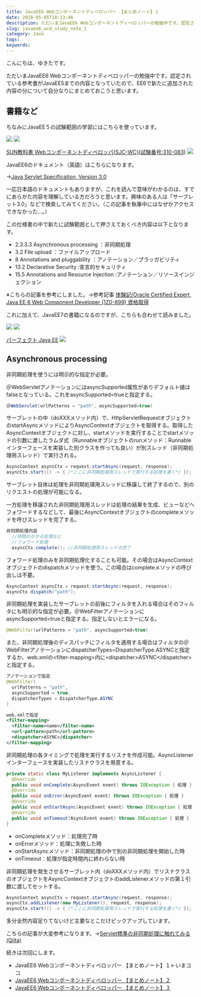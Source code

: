 ```yaml
---
title: JavaEE6 Webコンポーネントディベロッパー 【まとめノート】１
date: 2018-05-05T18:13:46
description: ただいまJavaEE6 Webコンポーネントディベロッパーの勉強中です。認定されている参考書がJava
slug: javaee6_wcd_study_note_1
category: Java
tags: 
keywords: 
---
```


こんにちは、ゆきたです。

ただいまJavaEE6 Webコンポーネントディベロッパーの勉強中です。認定されている参考書がJavaEE5までの内容となっていたので、EE6で新たに追加された内容の分について自分なりにまとめておこうと思います。

## 書籍など

ちなみにJavaEE５の試験範囲の学習にはこちらを使っています。

[![](//ws-fe.amazon-adsystem.com/widgets/q?_encoding=UTF8&MarketPlace=JP&ASIN=4798121606&ServiceVersion=20070822&ID=AsinImage&WS=1&Format=_SL250_&tag=yukita2a01-22)](https://www.amazon.co.jp/gp/product/4798121606/ref=as_li_tl?ie=UTF8&camp=247&creative=1211&creativeASIN=4798121606&linkCode=as2&tag=yukita2a01-22&linkId=ac52b7cac2626128621e6f65c46977d2) ![](//ir-jp.amazon-adsystem.com/e/ir?t=yukita2a01-22&l=am2&o=9&a=4798121606)

[SUN教科書 Webコンポーネントディベロッパ(SJC-WC)(試験番号:310-083)](https://www.amazon.co.jp/gp/product/4798121606/ref=as_li_tl?ie=UTF8&camp=247&creative=1211&creativeASIN=4798121606&linkCode=as2&tag=yukita2a01-22&linkId=ddf0f9507e7db46bf42ed63eeb1f76c3) ![](//ir-jp.amazon-adsystem.com/e/ir?t=yukita2a01-22&l=am2&o=9&a=4798121606)

JavaEE6のドキュメント（英語）はこちらになります。

→[Java Servlet Specification, Version 3.0](http://download.oracle.com/otn-pub/jcp/servlet-3.0-fr-eval-oth-JSpec/servlet-3_0-final-spec.pdf)

一応日本語のドキュメントもありますが、これを読んで意味がわかるのは、すでにあらかた内容を理解している方だろうと思います。興味のある人は「サーブレット3.0」などで検索してみてください。（この記事を執筆中にはなぜかアクセスできなかった…。）

この仕様書の中で新たに試験範囲として押さえておくべき内容は以下となります。

- 2.3.3.3 Asynchronous processing ：非同期処理
- 3.2 File upload ：ファイルアップロード
- 8 Annotations and pluggability ：アノテーション／プラッガビリティ
- 13.2 Declarative Security :宣言的セキュリティ
- 15.5 Annotations and Resource Injection :アノテーション／リソースインジェクション

※こちらの記事を参考にしました。→参考記事 [体験記/Oracle Certified Expert, Java EE 6 Web Component Developer (1Z0-899) 資格取得](http://d.hatena.ne.jp/penguinwatcher/20140831/1409484117)

これに加えて、JavaEE7の書籍になるのですが、こちらも合わせて読みました。

[![](//ws-fe.amazon-adsystem.com/widgets/q?_encoding=UTF8&MarketPlace=JP&ASIN=4774183164&ServiceVersion=20070822&ID=AsinImage&WS=1&Format=_SL250_&tag=yukita2a01-22)](https://www.amazon.co.jp/gp/product/4774183164/ref=as_li_tl?ie=UTF8&camp=247&creative=1211&creativeASIN=4774183164&linkCode=as2&tag=yukita2a01-22&linkId=512d5398f5f91fdc689dfd4b49462aab) ![](//ir-jp.amazon-adsystem.com/e/ir?t=yukita2a01-22&l=am2&o=9&a=4774183164)

[パーフェクト Java EE](https://www.amazon.co.jp/gp/product/4774183164/ref=as_li_tl?ie=UTF8&camp=247&creative=1211&creativeASIN=4774183164&linkCode=as2&tag=yukita2a01-22&linkId=575932e0f878606eb6d3fc5a2d0a223f) ![](//ir-jp.amazon-adsystem.com/e/ir?t=yukita2a01-22&l=am2&o=9&a=4774183164)

## Asynchronous processing

非同期処理を使うには明示的な指定が必要。

＠WebServletアノテーションにはasyncSupported属性がありデフォルト値はfalseとなっている。これをasyncSupported=trueと指定する。
```Java
＠WebServlet(urlPatterns = "path", asyncSupported=true)
```
サーブレットの中（doXXXメソッド内）で、HttpServletRequestオブジェクトのstartAsyncメソッドによりAsyncContextオブジェクトを取得する。取得したAsyncContextオブジェクトに対し、startメソッドを実行することでstartメソッドの引数に渡したラムダ式（Runnableオブジェクトのrunメソッド：Runnableインターフェースを実装した別クラスを作っても良い）が別スレッド（非同期処理用スレッド）で実行される。
```Java
AsyncContext asyncCtx = request.startAsync(request, response);
asyncCtx.start(() -> { /*ここに非同期処理用スレッドで実行する処理を書く*/ });
```
サーブレット自体は処理を非同期処理用スレッドに移譲して終了するので、別のリクエストの処理が可能になる。

一方処理を移譲された非同期処理用スレッドは処理の結果を生成、ビューなどへフォワードするなどして、最後にAsyncContextオブジェクトのcompleteメソッドを呼びスレッドを完了する。
```Java
非同期処理内容
  //時間のかかる処理など
  //フォワード処理
  asyncCtx.complete(); //非同期処理用スレッドの完了
```
フォワード処理のみを非同期処理化することも可能。その場合はAsyncContextオブジェクトのdispatchメソッドを使う。この場合はcompleteメソッドの呼び出しは不要。
```Java
AsyncContext asyncCtx = request.startAsync(request, response);
asyncCtx.dispatch("path");
```
非同期処理を実装したサーブレットの前後にフィルタを入れる場合はそのフィルタにも明示的な指定が必要。＠WebFilterアノテーションにasyncSupported=trueと指定する。指定しないとエラーになる。
```Java
@WebFilter(urlPatterns = "path", asyncSupported=true)
```
また、非同期処理後のディスパッチにフィルタを適用する場合はフィルタの＠WebFilterアノテーションにdispatcherTypes=DispatcherType.ASYNCと指定するか、web.xmlの\<filter-mapping\>内に\<dispatcher\>ASYNC\</dispatcher\>と指定する。
```Java
アノテーションで指定
@WebFilter(
  urlPatterns = "path",
  asyncSupported = true,
  dispatcherTypes = DispatcherType.ASYNC
)
```
```xml
web.xmlで指定
<filter-mapping>
  <filter-name>name</filter-name>
  <url-pattern>path</url-pattern>
  <dispatcher>ASYNC</dispatcher>
</filter-mapping>
```
非同期処理の各タイミングで処理を実行するリスナを作成可能。AsyncListenerインターフェースを実装したリスナクラスを用意する。
```Java
private static class MyListener implements AsyncListener {
  @Override
  public void onComplete(AsyncEvent event) throws IOException { 処理 }
  @Override
  public void onError(AsyncEvent event) throws IOException { 処理 }
  @Override
  public void onStartAsync(AsyncEvent event) throws IOException { 処理 }
  @Override
  public void onTimeout(AsyncEvent event) throws IOException { 処理 }
}
```
- onCompleteメソッド：処理完了時
- onErrorメソッド：処理に失敗した時
- onStartAsyncメソッド：非同期処理の中で別の非同期処理を開始した時
- onTimeout：処理が指定時間内に終わらない時

非同期処理を発生させるサーブレット内（doXXXメソッド内）でリスナクラスのオブジェクトをAsyncContextオブジェクトのaddListenerメソッドの第１引数に渡してセットする。
```Java
AsyncContext asyncCtx = request.startAsync(request, response);
asyncCtx.addListener(new MyListener(), request, response);
asyncCtx.start(() -> { /*ここに非同期処理用スレッドで実行する処理を書く*/ });
```
多分全然内容足りてないけど主要なとこだけピックアップしています。

こちらの記事が大変参考になります。→[Servlet標準の非同期処理に触れてみる(Qiita)](https://qiita.com/kazuki43zoo/items/8be79f98621f90865b78)

続きは次回にします。

- JavaEE6 Webコンポーネントディベロッパー 【まとめノート】１←いまココ
- [JavaEE6 Webコンポーネントディベロッパー 【まとめノート】２](https://creatase.info/javaee6_wcd_study_note_2/)
- [JavaEE6 Webコンポーネントディベロッパー 【まとめノート】３](https://creatase.info/javaee6_wcd_study_note_3/)

